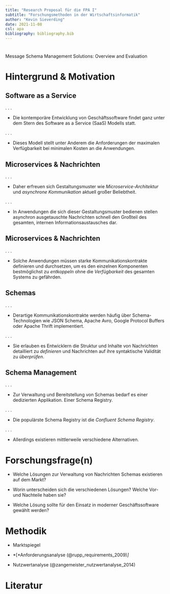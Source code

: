 ```yaml
---
title: "Research Proposal für die FPA I"
subtitle: "Forschungsmethoden in der Wirtschaftsinformatik"
author: "Kevin Sieverding"
date: 2021-11-08
csl: apa
bibliography: bibliography.bib
---
```


#

Message Schema Management Solutions: Overview and Evaluation

# Hintergrund & Motivation

## Software as a Service

. . .

- Die kontemporäre Entwicklung von Geschäftssoftware findet ganz unter dem Stern des Software as a Service (SaaS) Modells statt.

. . .

- Dieses Modell stellt unter Anderem die Anforderungen der maximalen Verfügbarkeit bei minimalen Kosten an die Anwendungen.

## Microservices & Nachrichten

. . .

- Daher erfreuen sich Gestaltungsmuster wie _Microservice-Architektur_ und _asynchrone Kommunikation_ aktuell großer Beliebtheit.

. . .

- In Anwendungen die sich dieser Gestaltungsmuster bedienen stellen asynchron ausgetauschte Nachrichten schnell den Großteil des gesamten, internen Informationsaustausches dar.

## Microservices & Nachrichten

. . .

- Solche Anwendungen müssen starke Kommunikationskontrakte definieren und durchsetzen, um es den einzelnen Komponenten bestmöglichst zu _entkoppeln_ ohne die _Verfügbarkeit_ des gesamten Systems zu gefährden.

## Schemas

. . .

- Derartige Kommunikationskontrakte werden häufig über Schema-Technologien wie JSON Schema, Apache Avro, Google Protocol Buffers oder Apache Thrift implementiert.

. . .

- Sie erlauben es Entwicklern die Struktur und Inhalte von Nachrichten detailliert zu _definieren_ und Nachrichten auf ihre syntaktische Validität zu _überprüfen_.

## Schema Management

. . .

- Zur Verwaltung und Bereitstellung von Schemas bedarf es einer dedizierten Applikation. Einer Schema Registry.

. . .

- Die populärste Schema Registry ist die _Confluent Schema Registry_.

. . .

- Allerdings existieren mittlerweile verschiedene Alternativen.

# Forschungsfrage(n)

- Welche Lösungen zur Verwaltung von Nachrichten Schemas existieren auf dem Markt?

- Worin unterscheiden sich die verschiedenen Lösungen? Welche Vor- und Nachteile haben sie?

- Welche Lösung sollte für den Einsatz in moderner Geschäftssoftware gewählt werden?

# Methodik

- Marktspiegel

- *[*Anforderungsanalyse (@rupp_requirements_2009)_]_

- Nutzwertanalyse (@zangemeister_nutzwertanalyse_2014)

# Literatur
